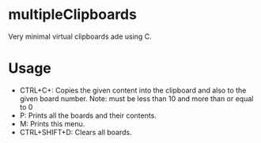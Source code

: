 # multipleClipboards
Very minimal virtual clipboards ade using C. 

# Usage
- CTRL+C+<board-number>: Copies the given content into the clipboard and also to the given board number.
      Note: <board-number> must be less than 10 and more than or equal to 0
- P: Prints all the boards and their contents.
- M: Prints this menu.
- CTRL+SHIFT+D: Clears all boards.
